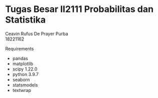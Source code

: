 # Tugas Besar II2111 Probabilitas dan Statistika

Ceavin Rufus De Prayer Purba  
18221162

Requirements

- pandas
- matplotlib
- scipy 1.22.0
- python 3.9.7
- seaborn
- statsmodels
- textwrap
